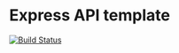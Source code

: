 # Express API template

[![Build Status](https://travis-ci.com/asaipriyan/express-setup.svg?branch=master)](https://travis-ci.com/asaipriyan/express-setup)
